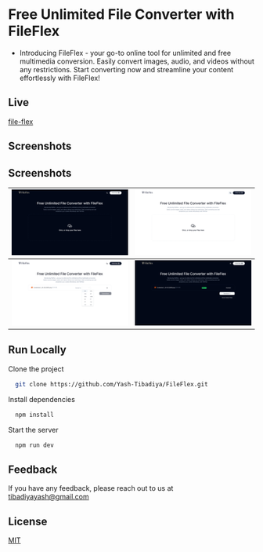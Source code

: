 
# Free Unlimited File Converter with FileFlex

- Introducing FileFlex - your go-to online tool for unlimited and free multimedia conversion. Easily convert images, audio, and videos without any restrictions. Start converting now and streamline your content effortlessly with FileFlex!




## Live

[file-flex](https://file-flex-eight.vercel.app/)


## Screenshots

## Screenshots

| ![App Screenshot](https://github.com/Yash-Tibadiya/FileFlex/blob/main/public/images/Screenshot%202024-08-24%20192622.png) | ![App Screenshot](https://github.com/Yash-Tibadiya/FileFlex/blob/main/public/images/Screenshot%202024-08-24%20192635.png) |
| :---: | :---: |
| ![App Screenshot](https://github.com/Yash-Tibadiya/FileFlex/blob/main/public/images/Screenshot%202024-08-24%20192655.png) | ![App Screenshot](https://github.com/Yash-Tibadiya/FileFlex/blob/main/public/images/Screenshot%202024-08-24%20192721.png) |



## Run Locally

Clone the project

```bash
  git clone https://github.com/Yash-Tibadiya/FileFlex.git
```

Install dependencies

```bash
  npm install
```

Start the server

```bash
  npm run dev
```


## Feedback

If you have any feedback, please reach out to us at tibadiyayash@gmail.com


## License

[MIT](https://choosealicense.com/licenses/mit/)

